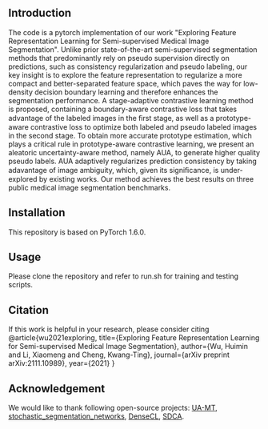## Introduction 
The code is a pytorch implementation of our work "Exploring Feature Representation Learning for Semi-supervised Medical Image Segmentation". 
Unlike prior state-of-the-art semi-supervised segmentation methods that predominantly rely on pseudo supervision directly 
on predictions, such as consistency regularization and pseudo labeling, our key insight is to explore the feature representation to regularize a more compact and better-separated feature space, 
which paves the way for low-density decision boundary learning and therefore enhances the segmentation performance.
A stage-adaptive contrastive learning method is proposed, containing a 
boundary-aware contrastive loss that takes advantage of the 
labeled images in the ﬁrst stage, as well as a prototype-aware 
contrastive loss to optimize both labeled and pseudo labeled 
images in the second stage. To obtain more accurate prototype estimation, which plays a critical rule in prototype-aware 
contrastive learning, we present an aleatoric uncertainty-aware 
method, namely AUA, to generate higher quality pseudo labels. 
AUA adaptively regularizes prediction consistency by taking 
adavantage of image ambiguity, which, given its signiﬁcance, is 
under-explored by existing works. Our method achieves the best 
results on three public medical image segmentation benchmarks.

## Installation
This repository is based on PyTorch 1.6.0.

## Usage
Please clone the repository and refer to run.sh for training and testing scripts.

## Citation
If this work is helpful in your research, please consider citing
@article{wu2021exploring,
  title={Exploring Feature Representation Learning for Semi-supervised Medical Image Segmentation},
  author={Wu, Huimin and Li, Xiaomeng and Cheng, Kwang-Ting},
  journal={arXiv preprint arXiv:2111.10989},
  year={2021}
}

## Acknowledgement
We would like to thank following open-source projects:
[UA-MT](https://github.com/yulequan/UA-MT),
[stochastic\_segmentation\_networks](stochastic_segmentation_networks),
[DenseCL](https://github.com/WXinlong/DenseCL),
[SDCA](https://github.com/BIT-DA/SDCA).
